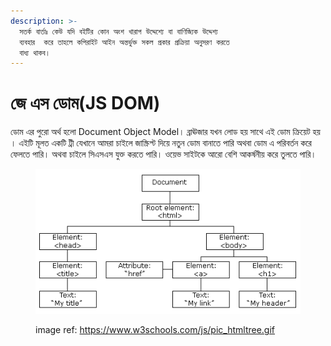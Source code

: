 ```yaml
---
description: >-
  সতর্ক বার্তাঃ কেউ যদি বইটির কোন অংশ খারাপ উদ্দেশ্যে বা বাণিজ্যিক উদ্দেশ্য
  ব্যবহার  করে তাহলে কপিরাইট আইন অন্তর্ভুক্ত সকল প্রকার প্রক্রিয়া অনুসরণ করতে
  বাধ্য থাকব।
---
```


# জে এস ডোম(JS DOM)

ডোম এর পুরো অর্থ হলো Document Object Model। ব্রাঊজার যখন লোড হয় সাথে এই ডোম ক্রিয়েট হয় । এইটি মূলত একটি ট্রী যেখানে আমরা চাইলে জাস্ক্রিপ্ট দিয়ে নতুন ডোম বানাতে পারি অথবা ডোম এ পরিবর্তন করে ফেলতে পারি। অথবা চাইলে সিএসএস যুক্ত করতে পারি। ওয়েভ সাইটকে আরো বেশি আকর্ষনীয় করে তুলতে পারি।&#x20;

<figure><img src=".gitbook/assets/image (1) (1) (1).png" alt=""><figcaption><p>image ref: <a href="https://www.w3schools.com/js/pic_htmltree.gif">https://www.w3schools.com/js/pic_htmltree.gif</a></p></figcaption></figure>
